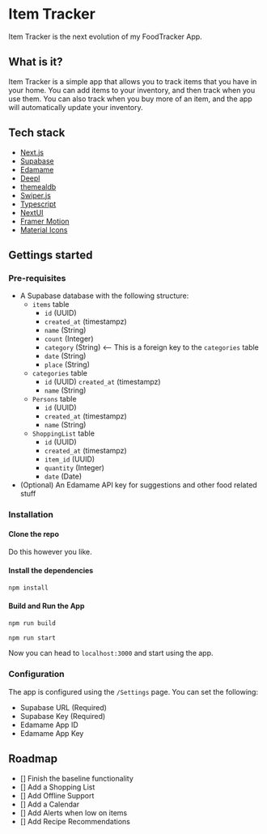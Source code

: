 # Item Tracker
Item Tracker is the next evolution of my FoodTracker App.

## What is it?
Item Tracker is a simple app that allows you to track items that you have in your home.  You can add items to your inventory, and then track when you use them.  You can also track when you buy more of an item, and the app will automatically update your inventory.

## Tech stack
- [Next.js](https://nextjs.org/)
- [Supabase](https://supabase.io/)
- [Edamame](https://developer.edamam.com/edamame)
- [Deepl](https://www.deepl.com/)
- [themealdb](https://www.themealdb.com/api.php)
- [Swiper.js](https://swiperjs.com/)
- [Typescript](https://www.typescriptlang.org/)
- [NextUI](https://nextui.org/)
- [Framer Motion](https://www.framer.com/motion/)
- [Material Icons](https://fonts.google.com/icons)

## Gettings started

### Pre-requisites
- A Supabase database with the following structure:
    - `items` table
        - `id` (UUID)
        - `created_at` (timestampz)
        - `name` (String)
        - `count` (Integer)
        - `category` (String) <-- This is a foreign key to the `categories` table
        - `date` (String) 
        - `place` (String)
    - `categories` table
        - `id` (UUID)
        `created_at` (timestampz)
        - `name` (String)
    - `Persons` table
        - `id` (UUID)
        - `created_at` (timestampz)
        - `name` (String)
    - `ShoppingList` table
        - `id` (UUID)
        - `created_at` (timestampz)
        - `item_id` (UUID)
        - `quantity` (Integer)
        - `date` (Date)
- (Optional) An Edamame API key for suggestions and other food related stuff

### Installation

#### Clone the repo
Do this however you like.

#### Install the dependencies
```bash
npm install
```

#### Build and Run the App
```bash
npm run build
```
```bash
npm run start
```

Now you can head to `localhost:3000` and start using the app.

### Configuration
The app is configured using the `/Settings` page. You can set the following:
- Supabase URL (Required)
- Supabase Key (Required)
- Edamame App ID
- Edamame App Key


## Roadmap
- [] Finish the baseline functionality
- [] Add a Shopping List
- [] Add Offline Support
- [] Add a Calendar
- [] Add Alerts when low on items
- [] Add Recipe Recommendations